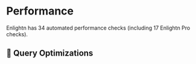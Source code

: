 # Performance

Enlightn has 34 automated performance checks (including 17 Enlightn Pro checks).

## 🚀 Query Optimizations